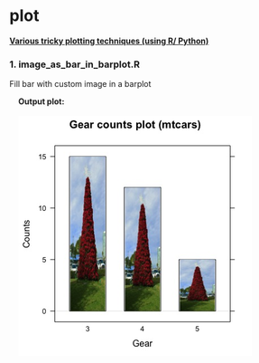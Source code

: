 # plot
<b><u>Various tricky plotting techniques (using R/ Python)</u></b>

<h3>1. image_as_bar_in_barplot.R</h3>
Fill bar with custom image in a barplot

&nbsp;&nbsp;&nbsp;&nbsp;<b>Output plot:</b><br><br>
&nbsp;&nbsp;&nbsp;&nbsp;![alt text](https://github.com/premgb/plot/blob/master/img/image_as_bar_in_barplot.jpg)
